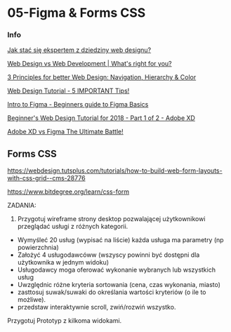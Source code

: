# 05-Figma & Forms CSS

### Info

[Jak stać się ekspertem z dziedziny web designu?](https://webwavecms.com/blog/jak-zostac-webdesignerem#skad-czerpac-informacje)

[Web Design vs Web Development | What's right for you?](https://www.youtube.com/watch?v=Ujc3yhN9E5Y)

[3 Principles for better Web Design: Navigation, Hierarchy & Color](https://youtu.be/GJN7TemsZtY)

[Web Design Tutorial - 5 IMPORTANT Tips!](https://www.youtube.com/watch?v=z-xkbNLIB5w)

[Intro to Figma - Beginners guide to Figma Basics](https://www.youtube.com/watch?v=jk1T0CdLxwU)

[Beginner's Web Design Tutorial for 2018 - Part 1 of 2 - Adobe XD](https://youtu.be/alswD2tCc_Q)

[Adobe XD vs Figma The Ultimate Battle!](https://youtu.be/zRPHwTsEgxw)

## Forms CSS

https://webdesign.tutsplus.com/tutorials/how-to-build-web-form-layouts-with-css-grid--cms-28776

https://www.bitdegree.org/learn/css-form

ZADANIA:

1. Przygotuj wireframe strony desktop pozwalającej użytkownikowi przeglądać usługi z różnych kategorii. 

- Wymyśleć 20 usług (wypisać na liście) każda usługa ma parametry (np powierzchnia)
- Założyć 4 usługodawcóww (wszyscy powinni być dostępni dla użytkownika w jednym widoku)
- Usługodawcy moga oferować wykonanie wybranych lub wszystkich usług
- Uwzględnic różne kryteria sortowania (cena, czas wykonania, miasto)
- zasttosuj suwak/suwaki do określania wartości kryteriów (o ile to możliwe).
- przedstaw interaktywnie scroll, zwiń/rozwiń wszystko.

Przygotuj Prototyp z kilkoma widokami.
